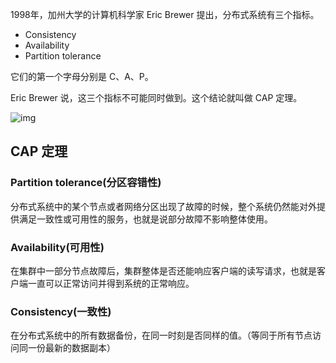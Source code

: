 1998年，加州大学的计算机科学家 Eric Brewer 提出，分布式系统有三个指标。

- Consistency
- Availability
- Partition tolerance

它们的第一个字母分别是 C、A、P。

Eric Brewer 说，这三个指标不可能同时做到。这个结论就叫做 CAP 定理。

![img](https://www.wangbase.com/blogimg/asset/201807/bg2018071607.jpg)

## CAP 定理

### Partition tolerance(分区容错性)

分布式系统中的某个节点或者网络分区出现了故障的时候，整个系统仍然能对外提供满足一致性或可用性的服务，也就是说部分故障不影响整体使用。

### Availability(可用性)

在集群中一部分节点故障后，集群整体是否还能响应客户端的读写请求，也就是客户端一直可以正常访问并得到系统的正常响应。

### Consistency(一致性)

在分布式系统中的所有数据备份，在同一时刻是否同样的值。（等同于所有节点访问同一份最新的数据副本）